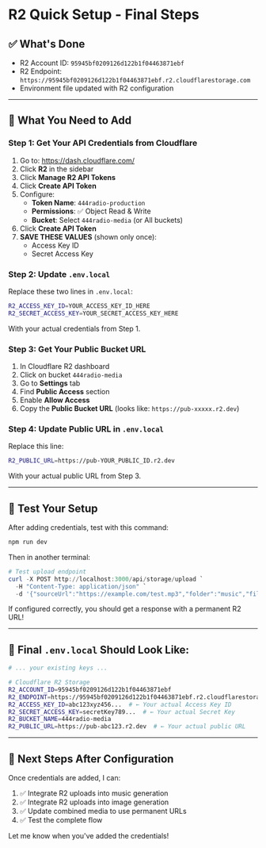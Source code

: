 # R2 Quick Setup - Final Steps

## ✅ What's Done
- R2 Account ID: `95945bf0209126d122b1f04463871ebf`
- R2 Endpoint: `https://95945bf0209126d122b1f04463871ebf.r2.cloudflarestorage.com`
- Environment file updated with R2 configuration

---

## 🔑 What You Need to Add

### Step 1: Get Your API Credentials from Cloudflare

1. Go to: https://dash.cloudflare.com/
2. Click **R2** in the sidebar
3. Click **Manage R2 API Tokens**
4. Click **Create API Token**
5. Configure:
   - **Token Name**: `444radio-production`
   - **Permissions**: ✅ Object Read & Write
   - **Bucket**: Select `444radio-media` (or All buckets)
6. Click **Create API Token**
7. **SAVE THESE VALUES** (shown only once):
   - Access Key ID
   - Secret Access Key

### Step 2: Update `.env.local`

Replace these two lines in `.env.local`:

```bash
R2_ACCESS_KEY_ID=YOUR_ACCESS_KEY_ID_HERE
R2_SECRET_ACCESS_KEY=YOUR_SECRET_ACCESS_KEY_HERE
```

With your actual credentials from Step 1.

### Step 3: Get Your Public Bucket URL

1. In Cloudflare R2 dashboard
2. Click on bucket `444radio-media`
3. Go to **Settings** tab
4. Find **Public Access** section
5. Enable **Allow Access** 
6. Copy the **Public Bucket URL** (looks like: `https://pub-xxxxx.r2.dev`)

### Step 4: Update Public URL in `.env.local`

Replace this line:

```bash
R2_PUBLIC_URL=https://pub-YOUR_PUBLIC_ID.r2.dev
```

With your actual public URL from Step 3.

---

## 🧪 Test Your Setup

After adding credentials, test with this command:

```bash
npm run dev
```

Then in another terminal:

```powershell
# Test upload endpoint
curl -X POST http://localhost:3000/api/storage/upload `
  -H "Content-Type: application/json" `
  -d '{"sourceUrl":"https://example.com/test.mp3","folder":"music","fileName":"test.mp3"}'
```

If configured correctly, you should get a response with a permanent R2 URL!

---

## 📝 Final `.env.local` Should Look Like:

```bash
# ... your existing keys ...

# Cloudflare R2 Storage
R2_ACCOUNT_ID=95945bf0209126d122b1f04463871ebf
R2_ENDPOINT=https://95945bf0209126d122b1f04463871ebf.r2.cloudflarestorage.com
R2_ACCESS_KEY_ID=abc123xyz456...  # ← Your actual Access Key ID
R2_SECRET_ACCESS_KEY=secretKey789...  # ← Your actual Secret Key
R2_BUCKET_NAME=444radio-media
R2_PUBLIC_URL=https://pub-abc123.r2.dev  # ← Your actual public URL
```

---

## 🚀 Next Steps After Configuration

Once credentials are added, I can:

1. ✅ Integrate R2 uploads into music generation
2. ✅ Integrate R2 uploads into image generation  
3. ✅ Update combined media to use permanent URLs
4. ✅ Test the complete flow

Let me know when you've added the credentials!

